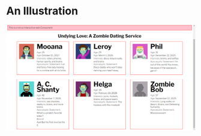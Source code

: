 # An Illustration

![An illustration](https://github.com/devpishaili/web-components/blob/main/interactive-cards/assets/illustration-1.png)
